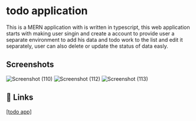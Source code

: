 # todo application

This is a MERN application with is written in typescript, this web application starts with making user singin and create a account to provide user a separate environment to add his data and todo work to the list and edit it separately, user can also delete or update the status of data easly.


## Screenshots

![Screenshot (110)](https://github.com/adiabhiraj195/todo/assets/83534508/308dc347-9780-44d4-85eb-8da94115d14f)
![Screenshot (112)](https://github.com/adiabhiraj195/todo/assets/83534508/69aa4a78-41c5-458d-ad99-04a56f7a58fe)
![Screenshot (113)](https://github.com/adiabhiraj195/todo/assets/83534508/a8b3f540-4efb-48b8-8fa2-982a2d308bee)


## 🔗 Links
[[todo app]](https://adistodo.netlify.app/)

